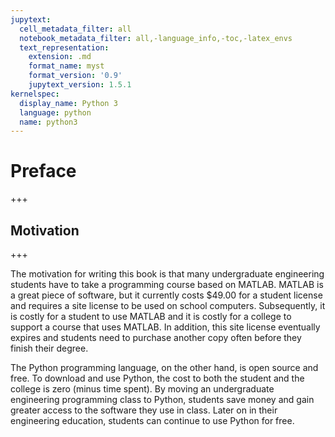 ```yaml
---
jupytext:
  cell_metadata_filter: all
  notebook_metadata_filter: all,-language_info,-toc,-latex_envs
  text_representation:
    extension: .md
    format_name: myst
    format_version: '0.9'
    jupytext_version: 1.5.1
kernelspec:
  display_name: Python 3
  language: python
  name: python3
---
```


# Preface

+++

## Motivation

+++

The motivation for writing this book is that many undergraduate engineering students have to take a programming course based on MATLAB. MATLAB is a great piece of software, but it currently costs $49.00 for a student license and requires a site license to be used on school computers. Subsequently, it is costly for a student to use MATLAB and it is costly for a college to support a course that uses MATLAB. In addition, this site license eventually expires and students need to purchase another copy often before they finish their degree.

The Python programming language, on the other hand, is open source and free. To download and use Python, the cost to both the student and the college is zero (minus time spent). By moving an undergraduate engineering programming class to Python, students save money and gain greater access to the software they use in class. Later on in their engineering education, students can continue to use Python for free.

```{code-cell} ipython3

```
